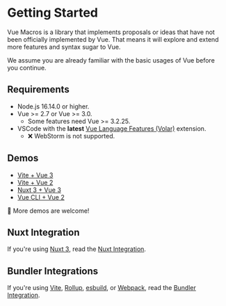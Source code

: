 # Getting Started

Vue Macros is a library that implements proposals or ideas that have not been officially implemented by Vue. That means it will explore and extend more features and syntax sugar to Vue.

We assume you are already familiar with the basic usages of Vue before you continue.

## Requirements

- Node.js 16.14.0 or higher.
- Vue >= 2.7 or Vue >= 3.0.
  - Some features need Vue >= 3.2.25.
- VSCode with the **latest** [Vue Language Features (Volar)](https://marketplace.visualstudio.com/items?itemName=Vue.volar) extension.
  - ❌ WebStorm is not supported.

## Demos

- [Vite + Vue 3](https://github.com/vue-macros/vite)
- [Vite + Vue 2](https://github.com/vue-macros/vue-macros/tree/main/playground/vue2)
- [Nuxt 3 + Vue 3](https://github.com/vue-macros/nuxt)
- [Vue CLI + Vue 2](https://github.com/vue-macros/vue2-vue-cli)

🌟 More demos are welcome!

## Nuxt Integration

If you're using [Nuxt 3](https://nuxt.com/), read the [Nuxt Integration](./nuxt-integration.md).

## Bundler Integrations

If you're using [Vite](https://vitejs.dev/), [Rollup](https://rollupjs.org/), [esbuild](https://esbuild.github.io/), or [Webpack](https://webpack.js.org/), read the [Bundler Integration](./bundler-integration.md).
